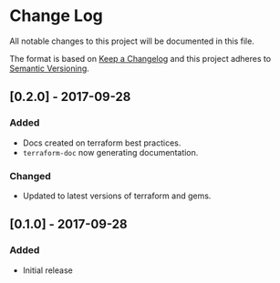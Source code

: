 # Change Log

All notable changes to this project will be documented in this file.

The format is based on [Keep a Changelog](http://keepachangelog.com/)
and this project adheres to [Semantic Versioning](http://semver.org/).

## [0.2.0] - 2017-09-28

### Added

* Docs created on terraform best practices.
* `terraform-doc` now generating documentation.

### Changed

* Updated to latest versions of terraform and gems.

## [0.1.0] - 2017-09-28

### Added

* Initial release
